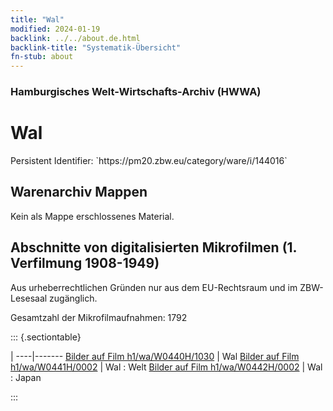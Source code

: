 ```yaml
---
title: "Wal"
modified: 2024-01-19
backlink: ../../about.de.html
backlink-title: "Systematik-Übersicht"
fn-stub: about
---
```


### Hamburgisches Welt-Wirtschafts-Archiv (HWWA)

# Wal

<div class="hint">Persistent Identifier: `https://pm20.zbw.eu/category/ware/i/144016`</div>







## Warenarchiv Mappen





Kein als Mappe erschlossenes Material.



<a id="filmsections" />

## Abschnitte von digitalisierten Mikrofilmen (1. Verfilmung 1908-1949)

<p>Aus urheberrechtlichen Gründen nur aus dem EU-Rechtsraum und im ZBW-Lesesaal zugänglich.</p>


<p>Gesamtzahl der Mikrofilmaufnahmen: 1792</p>





::: {.sectiontable}

 | 
----|-------
<a class="btn" href="https://pm20.zbw.eu/film/h1/wa/W0440H/1030" rel="nofollow">Bilder auf Film h1/wa/W0440H/1030</a> | Wal
<a class="btn" href="https://pm20.zbw.eu/film/h1/wa/W0441H/0002" rel="nofollow">Bilder auf Film h1/wa/W0441H/0002</a> | Wal : Welt
<a class="btn" href="https://pm20.zbw.eu/film/h1/wa/W0442H/0002" rel="nofollow">Bilder auf Film h1/wa/W0442H/0002</a> | Wal : Japan


:::
















